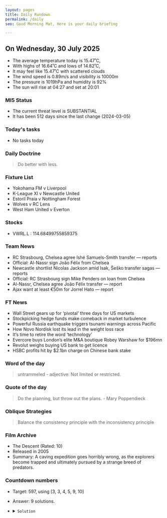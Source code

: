 ```yaml
---
layout: pages
title: Daily Rundown
permalink: /daily
seo: Good Morning Mat, Here is your daily briefing

---
```


<!-- weather_marker starts -->
## On Wednesday, 30 July 2025

- The average temperature today is 15.47˚C,
- With highs of 16.64˚C and lows of 14.82˚C,
- It may feel like 15.47˚C with scattered clouds
- The wind speed is 0.89m/s and visibility is 10000m
- The pressure is 1019hPa and humidity is 92%
- The sun will rise at 04:27 and set at 20:01

<!-- weather_marker ends -->

### MI5 Status
<!-- threat_marker starts -->
- The current threat level is <span class="highlighter">SUBSTANTIAL</span>
- It has been 512 days since the last change (2024-03-05)

<!-- threat_marker ends -->

### Today's tasks
<!-- task_marker starts -->
- No tasks today
<!-- task_marker ends -->

### Daily Doctrine
<!-- doctrine_marker starts -->
> Do better with less.
<!-- doctrine_marker ends -->

### Fixture List

<!-- fixture_marker starts -->
- Yokohama FM v Liverpool
- K-League XI v Newcastle United
- Estoril Praia v Nottingham Forest
- Wolves v RC Lens
- West Ham United v Everton
<!-- fixture_marker ends -->

### Stocks

<!-- stocks_marker starts -->

- VWRL.L : 114.68499755859375 

<!-- stocks_marker ends -->

### Team News
<!-- news_marker starts -->

- RC Strasbourg, Chelsea agree Ishé Samuels-Smith transfer — reports
- Official: Al-Nassr sign João Félix from Chelsea
- Newcastle shortlist Nicolas Jackson amid Isak, Šeško transfer sagas — reports
- Official: RC Strasbourg sign Mike Penders on loan from Chelsea
- Al-Nassr, Chelsea agree João Félix transfer — report
- Ajax want at least €50m for Jorrel Hato — report

<!-- news_marker ends -->

### FT News

<!-- ftnews_marker starts -->

- Wall Street gears up for ‘pivotal’ three days for US markets
- Stockpicking hedge funds make comeback in market turbulence
- Powerful Russia earthquake triggers tsunami warnings across Pacific
- How Novo Nordisk lost its lead in the weight loss race
- It’s time to retire the word ‘technology’
- Evercore buys London’s elite M&A boutique Robey Warshaw for $196mn
- Revolut weighs buying US bank to get licence
- HSBC profits hit by $2.1bn charge on Chinese bank stake

<!-- ftnews_marker ends -->

### Word of the day

<!-- word_marker starts -->

 > untrammeled - adjective: Not limited or restricted.

<!-- word_marker ends -->

### Quote of the day
<!-- quote_marker starts -->

> Do the planning, but throw out the plans. - Mary Poppendieck

<!-- quote_marker ends -->

### Oblique Strategies
<!-- eno_marker starts -->
> Balance the consistency principle with the inconsistency principle

<!-- eno_marker ends -->

### Film Archive

<!-- film_marker starts -->
- The Descent (Rated: 10)
- Released in 2005
- Summary: A caving expedition goes horribly wrong, as the explorers become trapped and ultimately pursued by a strange breed of predators.
<!-- film_marker ends -->

### Countdown numbers
<!-- game_marker starts -->

- Target: 597, using [3, 3, 4, 5, 9, 10]
- Answer: 9 solutions.

- <details><summary><code>Solution</code></summary>

  Solution: 10 x 9 x 5 x 4 / 3 - 3

   </details>

<!-- game_marker ends -->
